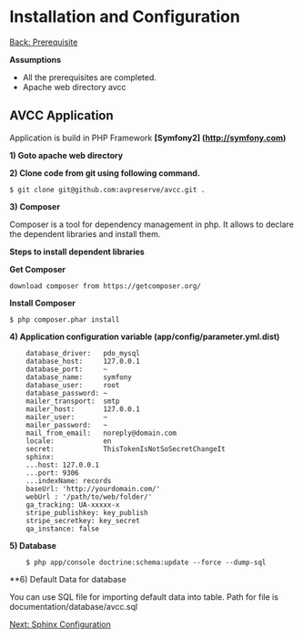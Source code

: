 Installation and Configuration
===
[Back: Prerequisite](prerequisite.md)

**Assumptions**

* All the prerequisites are completed.
* Apache web directory avcc

AVCC Application
----------
Application is build in PHP Framework **[Symfony2] (http://symfony.com)**

**1) Goto apache web directory**

**2) Clone code from git using following command.**

	$ git clone git@github.com:avpreserve/avcc.git .

**3) Composer**

Composer is a tool for dependency management in php. It allows to declare the dependent libraries and install them.

  **Steps to install dependent libraries**

**Get Composer**

	download composer from https://getcomposer.org/

**Install Composer**

	$ php composer.phar install

**4) Application configuration variable (app/config/parameter.yml.dist)**

        database_driver:   pdo_mysql
        database_host:     127.0.0.1
        database_port:     ~
        database_name:     symfony
        database_user:     root
        database_password: ~
        mailer_transport:  smtp
        mailer_host:       127.0.0.1
        mailer_user:       ~
        mailer_password:   ~
        mail_from_email:   noreply@domain.com
        locale:            en
        secret:            ThisTokenIsNotSoSecretChangeIt
        sphinx:
        ...host: 127.0.0.1
        ...port: 9306
        ...indexName: records
        baseUrl: 'http://yourdomain.com/' 
        webUrl : '/path/to/web/folder/'
        ga_tracking: UA-xxxxx-x
        stripe_publishkey: key_publish
        stripe_secretkey: key_secret
        qa_instance: false 

**5) Database**

        $ php app/console doctrine:schema:update --force --dump-sql

**6) Default Data for database

You can use  SQL file for importing default data into table. Path for file is documentation/database/avcc.sql

		

[Next: Sphinx Configuration](sphinx.md)



